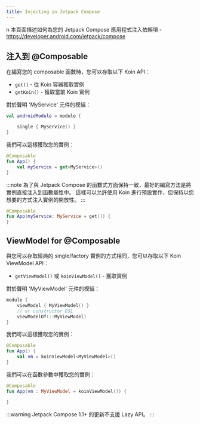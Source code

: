 ```yaml
---
title: Injecting in Jetpack Compose
---
```

n
本頁面描述如何為您的 Jetpack Compose 應用程式注入依賴項 - https://developer.android.com/jetpack/compose

## 注入到 @Composable

在編寫您的 composable 函數時，您可以存取以下 Koin API：

* `get()` - 從 Koin 容器獲取實例
* `getKoin()` - 獲取當前 Koin 實例

對於聲明 'MyService' 元件的模組：

```kotlin
val androidModule = module {

    single { MyService() }
}
```

我們可以這樣獲取您的實例：

```kotlin
@Composable
fun App() {
    val myService = get<MyService>()
}
```

:::note
為了與 Jetpack Compose 的函數式方面保持一致，最好的編寫方法是將實例直接注入到函數屬性中。 這樣可以允許使用 Koin 進行預設實作，但保持以您想要的方式注入實例的開放性。
:::

```kotlin
@Composable
fun App(myService: MyService = get()) {
}
```

## ViewModel for @Composable

與您可以存取經典的 single/factory 實例的方式相同，您可以存取以下 Koin ViewModel API：

* `getViewModel()` 或 `koinViewModel()` - 獲取實例

對於聲明 'MyViewModel' 元件的模組：

```kotlin
module {
    viewModel { MyViewModel() }
    // or constructor DSL
    viewModelOf(::MyViewModel)
}
```

我們可以這樣獲取您的實例：

```kotlin
@Composable
fun App() {
    val vm = koinViewModel<MyViewModel>()
}
```

我們可以在函數參數中獲取您的實例：

```kotlin
@Composable
fun App(vm : MyViewModel = koinViewModel()) {

}
```

:::warning
Jetpack Compose 1.1+ 的更新不支援 Lazy API。
:::